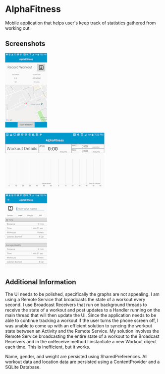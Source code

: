 # AlphaFitness

 Mobile application that helps user's keep track of statistics gathered from working out

## Screenshots

 ![Record Screen](./images/RecordActivity.png)
 
 ![Workout Details Screen](./images/WorkoutDetails.png)
 
 ![Profile Screen](./images/ProfileActivity.png)

## Additional Information
 
 The UI needs to be polished, specifically the graphs are not appealing.
 I am using a Remote Service that broadcasts the state of a workout every second. 
 I use Broadcast Receivers that run on background threads to receive the state of a 
 workout and post updates to a Handler running on the main thread that will then 
 update the UI. Since the application needs to be able to continue tracking a workout if the user 
 turns the phone screen off, I was unable to come up with an efficient solution
 to syncing the workout state between an Activity and the Remote Service. My
 solution involves the Remote Service broadcasting the entire state of a workout
 to the Broadcast Receivers and in the onReceive method I instantiate a new Workout
 object each time. This is inefficient, but it works. 
 
 Name, gender, and weight are persisted using SharedPreferences. All workout data and 
 location data are persisted using a ContentProvider and a SQLite Database.



